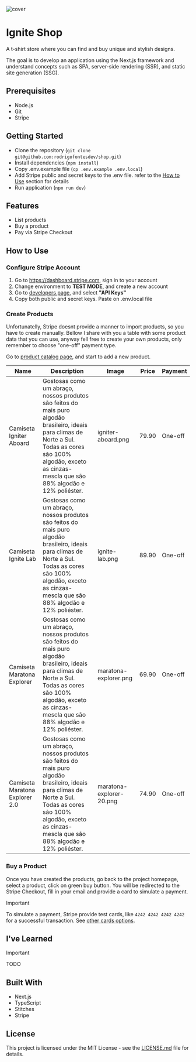 ![cover](https://github.com/user-attachments/assets/16fd9822-3090-4d14-8c33-241dad22f8be)

# Ignite Shop

A t-shirt store where you can find and buy unique and stylish designs.

The goal is to develop an application using the Next.js framework and understand concepts such as SPA, server-side rendering (SSR), and static site generation (SSG).

## Prerequisites

- Node.js
- Git
- Stripe

## Getting Started

- Clone the repository (`git clone git@github.com:rodrigofontesdev/shop.git`)
- Install dependencies (`npm install`)
- Copy .env.example file (`cp .env.example .env.local`)
- Add Stripe public and secret keys to the .env file. refer to the [How to Use](#how-to-use) section for details
- Run application (`npm run dev`)

## Features

- List products
- Buy a product
- Pay via Stripe Checkout

## How to Use

### Configure Stripe Account

1. Go to https://dashboard.stripe.com, sign in to your account
2. Change environment to **TEST MODE**, and create a new account
3. Go to [developers page](https://dashboard.stripe.com/test/developers), and select **"API Keys"**
4. Copy both public and secret keys. Paste on .env.local file

### Create Products

Unfortunatelly, Stripe doesnt provide a manner to import products, so you have to create manually. Bellow I share with you a table with some product data that you can use, anyway fell free to create your own products, only remember to choose "one-off" payment type.

Go to [product catalog page](https://dashboard.stripe.com/test/products), and start to add a new product.

| Name | Description | Image | Price | Payment |
| ------------- | ------------- | ------------- | ------------- | ------------- |
| Camiseta Igniter Aboard | Gostosas como um abraço, nossos produtos são feitos do mais puro algodão brasileiro, ideais para climas de Norte a Sul. Todas as cores são 100% algodão, exceto as cinzas-mescla que são 88% algodão e 12% poliéster. | igniter-aboard.png | 79.90 | One-off |
| Camiseta Ignite Lab | Gostosas como um abraço, nossos produtos são feitos do mais puro algodão brasileiro, ideais para climas de Norte a Sul. Todas as cores são 100% algodão, exceto as cinzas-mescla que são 88% algodão e 12% poliéster. | ignite-lab.png| 89.90 | One-off |
| Camiseta Maratona Explorer | Gostosas como um abraço, nossos produtos são feitos do mais puro algodão brasileiro, ideais para climas de Norte a Sul. Todas as cores são 100% algodão, exceto as cinzas-mescla que são 88% algodão e 12% poliéster. | maratona-explorer.png | 69.90 | One-off |
| Camiseta Maratona Explorer 2.0 | Gostosas como um abraço, nossos produtos são feitos do mais puro algodão brasileiro, ideais para climas de Norte a Sul. Todas as cores são 100% algodão, exceto as cinzas-mescla que são 88% algodão e 12% poliéster. | maratona-explorer-20.png | 74.90 | One-off |

### Buy a Product

Once you have created the products, go back to the project homepage, select a product, click on green buy button. You will be redirected to the Stripe Checkout, fill in your email and provide a card to simulate a payment.

> [!IMPORTANT]
> To simulate a payment, Stripe provide test cards, like `4242 4242 4242 4242` for a successful transaction. See [other cards options](https://docs.stripe.com/testing?testing-method=card-numbers#cards).

## I've Learned

> [!IMPORTANT]
> TODO

## Built With

- Next.js
- TypeScript
- Stitches
- Stripe

## License

This project is licensed under the MIT License - see the [LICENSE.md](LICENSE) file for details.
